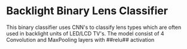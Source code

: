 # Backlight Binary Lens Classifier
This binary classifier uses CNN's to classify lens types which are often used in backlight units of LED/LCD TV's.
The model consist of 4 Convolution and MaxPooling layers with ##relu## activation
